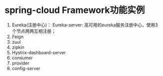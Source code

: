 # spring-cloud Framework功能实例
   1. Eureka(注册中心)：
      Eureka-server: 高可用的eureka服务注册中心，使用3个节点两两互相注册；
   3. Feign
   4. zuul
   5. zipkin
   6. Hystrix-dashboard-server	 
   7. consumer	 
   8. provider	 
   9. config-server
